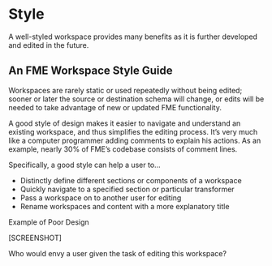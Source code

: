 # Style #
A well-styled workspace provides many benefits as it is further developed and edited in the future.


## An FME Workspace Style Guide ##

Workspaces are rarely static or used repeatedly without being edited; sooner or later the source or destination schema will change, or edits will be needed to take advantage of new or updated FME functionality.

A good style of design makes it easier to navigate and understand an existing workspace, and thus simplifies the editing process. It’s very much like a computer programmer adding comments to explain his actions. As an example, nearly 30% of FME’s codebase consists of comment lines.

Specifically, a good style can help a user to…

- Distinctly define different sections or components of a workspace
- Quickly navigate to a specified section or particular transformer
- Pass a workspace on to another user for editing
- Rename workspaces and content with a more explanatory title

Example of Poor Design

[SCREENSHOT]

Who would envy a user given the task of editing this workspace?